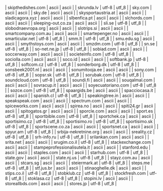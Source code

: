 | skipthedishes.com | ascii | ascii |
| skrunda.lv | utf-8 | utf_8 |
| sky.com | ascii | ascii |
| sky.de | ascii | ascii |
| skysportaustria.at | ascii | ascii |
| sladicagora.xyz | ascii | ascii |
| slbenfica.pt | ascii | ascii |
| slchords.com | ascii | ascii |
| sleeping-out.co.za | ascii | ascii |
| sli.se | utf-8 | utf_8 |
| slobodnaevropa.org | ascii | ascii |
| slotrips.si | ascii | ascii |
| smartcompany.com.au | ascii | ascii |
| smartepenger.no | ascii | ascii |
| smarticular.net | utf-8 | utf_8 |
| smm.lt | utf-8 | utf_8 |
| smu.edu.sg | ascii | ascii |
| smythstoys.com | ascii | ascii |
| smzdm.com | utf-8 | utf_8 |
| sn.se | utf-8 | utf_8 |
| so-net.ne.jp | utf-8 | utf_8 |
| sobiad.com | ascii | ascii |
| soccerway.com | ascii | ascii |
| societeinfo.com | utf-8 | utf_8 |
| sociolla.com | ascii | ascii |
| soco.id | ascii | ascii |
| softbank.jp | utf-8 | utf_8 |
| softcom.cz | utf-8 | utf_8 |
| sonderborg.dk | utf-8 | utf_8 |
| sonsbeek2001.nl | ascii | ascii |
| sonumitooja.ee | ascii | ascii |
| sony.com | utf-8 | utf_8 |
| sopsr.sk | utf-8 | utf_8 |
| sorubak.com | utf-8 | utf_8 |
| soundcloud.com | utf-8 | utf_8 |
| soundi.fi | ascii | ascii |
| souqalmal.com | ascii | ascii |
| sovracup.it | ascii | ascii |
| soyecuatoriano.com | utf-8 | utf_8 |
| sozce.com | utf-8 | utf_8 |
| spaargids.be | ascii | ascii |
| spacciocasa.it | ascii | ascii |
| spanish.cl | utf-8 | utf_8 |
| speakingtree.in | ascii | ascii |
| speakspeak.com | ascii | ascii |
| spectrum.com | ascii | ascii |
| spiceworks.com | ascii | ascii |
| spirea.no | ascii | ascii |
| spiti24.gr | ascii | ascii |
| spitogatos.gr | ascii | ascii |
| sporcle.com | ascii | ascii |
| sport.es | utf-8 | utf_8 |
| sportbible.com | utf-8 | utf_8 |
| sportchek.ca | ascii | ascii |
| sportisimo.cz | utf-8 | utf_8 |
| sportisimo.ro | utf-8 | utf_8 |
| sportisimo.sk | utf-8 | utf_8 |
| sportscene.co.za | ascii | ascii |
| sportsnet.ca | ascii | ascii |
| spyur.am | utf-8 | utf_8 |
| srbija-nekretnine.org | ascii | ascii |
| sreality.cz | utf-8 | utf_8 |
| srh-info.ru | utf-8 | utf_8 |
| srilankan.com | ascii | ascii |
| srita.net | ascii | ascii |
| srugim.co.il | utf-8 | utf_8 |
| stackexchange.com | ascii | ascii |
| stampeprofessionalisutela.it | ascii | ascii |
| stanford.edu | ascii | ascii |
| staples.com | ascii | ascii |
| starhub.com | utf-8 | utf_8 |
| state.gov | ascii | ascii |
| state.nj.us | utf-8 | utf_8 |
| stayz.com.au | ascii | ascii |
| stcars.sg | ascii | ascii |
| steiermark.at | utf-8 | utf_8 |
| steps.me | utf-8 | utf_8 |
| stf.jus.br | ascii | ascii |
| stinaoghelle.dk | ascii | ascii |
| stips.co.il | utf-8 | utf_8 |
| stobklub.cz | utf-8 | utf_8 |
| stockfresh.com | utf-8 | utf_8 |
| stoklasa.cz | utf-8 | utf_8 |
| stopini.lv | ascii | ascii |
| storeallbds.com | ascii | ascii |
| stores.jp | utf-8 | utf_8 |
